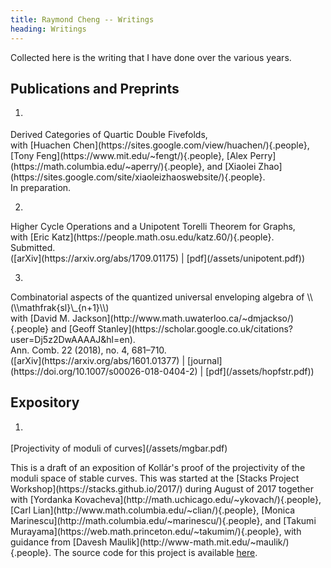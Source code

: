 ```yaml
---
title: Raymond Cheng -- Writings
heading: Writings
---
```


Collected here is the writing that I have done over the various years.

## Publications and Preprints

1. <div class="paper">
<div class="paper-title">Derived Categories of Quartic Double Fivefolds,</div>
<div class="coauthor">with [Huachen Chen](https://sites.google.com/view/huachen/){.people},
                           [Tony Feng](https://www.mit.edu/~fengt/){.people},
                           [Alex Perry](https://math.columbia.edu/~aperry/){.people}, and
                           [Xiaolei Zhao](https://sites.google.com/site/xiaoleizhaoswebsite/){.people}.</div>
<div class="journal">In preparation.</div>
</div>

2. <div class="paper">
<div class="paper-title">Higher Cycle Operations and a Unipotent Torelli Theorem for Graphs,</div>
<div class="coauthor">with [Eric Katz](https://people.math.osu.edu/katz.60/){.people}.</div>
<div class="journal">Submitted.</div>
<div class="paper-links">([arXiv](https://arxiv.org/abs/1709.01175) | [pdf](/assets/unipotent.pdf))</div>
</div>

3. <div class="paper">
<div class="paper-title">Combinatorial aspects of the quantized universal enveloping algebra of \\(\\mathfrak{sl}\_{n+1}\\)</div>
<div class="coauthor">with [David M. Jackson](http://www.math.uwaterloo.ca/~dmjackso/){.people} and [Geoff Stanley](https://scholar.google.co.uk/citations?user=Dj5z2DwAAAAJ&hl=en).</div>
<div class="journal">Ann. Comb. 22 (2018), no. 4, 681–710.</div>
<div class="paper-links">([arXiv](https://arxiv.org/abs/1601.01377) | [journal](https://doi.org/10.1007/s00026-018-0404-2) | [pdf](/assets/hopfstr.pdf))</div>
</div>

## Expository

1. <div class="paper">
<div class="paper-title">[Projectivity of moduli of curves](/assets/mgbar.pdf)</a></div>
<p class="paper-description">
This is a draft of an exposition of Kollár's proof of the projectivity
of the moduli space of stable curves. This was started at the
[Stacks Project Workshop](https://stacks.github.io/2017/)
during August of 2017 together with
[Yordanka Kovacheva](http://math.uchicago.edu/~ykovach/){.people},
[Carl Lian](http://www.math.columbia.edu/~clian/){.people},
[Monica Marinescu](http://math.columbia.edu/~marinescu/){.people}, and
[Takumi Murayama](https://web.math.princeton.edu/~takumim/){.people},
with guidance from [Davesh Maulik](http://www-math.mit.edu/~maulik/){.people}.
The source code for this project is available
<a href="https://github.com/chngr/mgbar-proj">here</a>.
</div>
